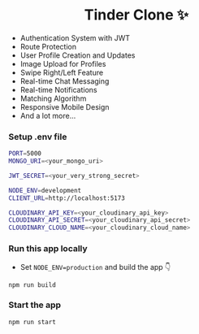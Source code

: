 <h1 align="center">Tinder Clone ✨</h1>




-    Authentication System with JWT
-    Route Protection
-    User Profile Creation and Updates
-    Image Upload for Profiles
-    Swipe Right/Left Feature
-  Real-time Chat Messaging
-    Real-time Notifications
-    Matching Algorithm
-    Responsive Mobile Design
-    And a lot more...

### Setup .env file

```bash
PORT=5000
MONGO_URI=<your_mongo_uri>

JWT_SECRET=<your_very_strong_secret>

NODE_ENV=development
CLIENT_URL=http://localhost:5173

CLOUDINARY_API_KEY=<your_cloudinary_api_key>
CLOUDINARY_API_SECRET=<your_cloudinary_api_secret>
CLOUDINARY_CLOUD_NAME=<your_cloudinary_cloud_name>

```

### Run this app locally

-   Set `NODE_ENV=production` and build the app 👇

```shell
npm run build
```

### Start the app

```shell
npm run start
```
